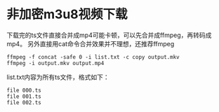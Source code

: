 非加密m3u8视频下载
=======
下载完的ts文件直接合并成mp4可能卡顿，可以先合并成ffmpeg，再转码成mp4。
另外直接用cat命令合并效果并不理想，还推荐ffmpeg
```
ffmpeg -f concat -safe 0 -i list.txt -c copy output.mkv
ffmpeg -i output.mkv output.mp4
```
list.txt内容为所有ts文件，格式如下：
```
file 000.ts
file 001.ts
file 002.ts
```
